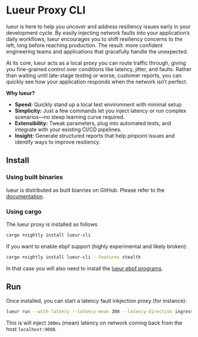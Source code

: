 # Lueur Proxy CLI

lueur is here to help you uncover and address resiliency issues early in your
development cycle. By easily injecting network faults into your application’s
daily workflows, lueur encourages you to shift resiliency concerns to the left,
long before reaching production. The result: more confident engineering teams
and applications that gracefully handle the unexpected.

At its core, lueur acts as a local proxy you can route traffic through, giving
you fine-grained control over conditions like latency, jitter, and faults.
Rather than waiting until late-stage testing or worse, customer reports, you
can quickly see how your application responds when the network isn’t perfect.

**Why lueur?**

- **Speed:** Quickly stand up a local test environment with minimal setup.
- **Simplicity:** Just a few commands let you inject latency or run complex
  scenarios—no steep learning curve required.
- **Extensibility:** Tweak parameters, plug into automated tests, and integrate
  with your existing CI/CD pipelines.
- **Insight:** Generate structured reports that help pinpoint issues and
  identify ways to improve resiliency.

## Install

### Using built binaries

lueur is distributed as built bianries on GitHub. Please refer to the
[documentation](https://lueur.dev/how-to/install/).

### Using cargo

The lueur proxy is installed as follows

```bash
cargo +nightly install lueur-cli
```

If you want to enable ebpf support (highly experimental and likely broken):

```bash
cargo +nightly install lueur-cli --features stealth
```

In that case you will also need to install the
[lueur ebpf programs](https://crates.io/crates/lueur-ebpf-programs).

## Run

Once installed, you can start a latency fault inkjection proxy (for instance):

```bash
lueur run --with-latency --latency-mean 300 --latency-direction ingress --upstream localhost:9090
```

This is will inject `300ms` (mean) latency on network coming back from the
host `localhost:9090`.
